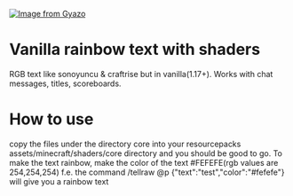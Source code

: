 [![Image from Gyazo](https://i.gyazo.com/806dcfd5b6dc88201028b3c156c4ec5f.gif)](https://gyazo.com/806dcfd5b6dc88201028b3c156c4ec5f)

# Vanilla rainbow text with shaders
RGB text like sonoyuncu &amp; craftrise but in vanilla(1.17+).
Works with chat messages, titles, scoreboards.

# How to use
copy the files under the directory core into your resourcepacks assets/minecraft/shaders/core directory and you should be good to go.
To make the text rainbow, make the color of the text #FEFEFE(rgb values are 254,254,254)
f.e. the command /tellraw @p {"text":"test","color":"#fefefe"} will give you a rainbow text
